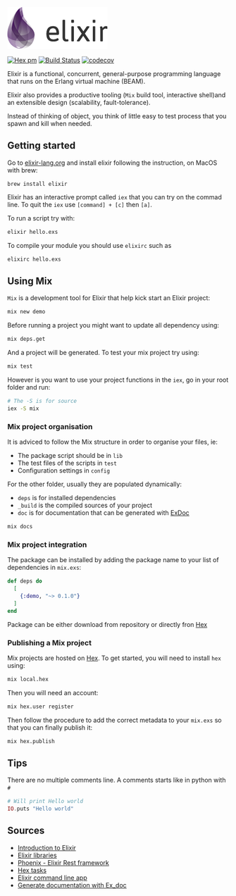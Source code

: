 ![](https://github.com/Sylhare/Elixir/blob/master/resources/elixir.png?raw=true)

[![Hex pm](http://img.shields.io/hexpm/v/hexper.svg?style=flat)](https://hex.pm/packages/hexper)
[![Build Status](https://travis-ci.org/Sylhare/Elixir.svg?branch=master)](https://travis-ci.org/Sylhare/Elixir)
[![codecov](https://codecov.io/gh/Sylhare/Elixir/branch/master/graph/badge.svg)](https://codecov.io/gh/Sylhare/Elixir)

Elixir is a functional, concurrent, general-purpose programming language that runs on the Erlang virtual machine (BEAM).

Elixir also provides a productive tooling (`Mix` build tool, interactive shell)and an extensible design (scalability, fault-tolerance).

Instead of thinking of object, you think of little easy to test process that you spawn and kill when needed.

## Getting started

Go to [elixir-lang.org](https://elixir-lang.org/install.html) and install elixir following the instruction, on MacOS with brew:
```
brew install elixir
```

Elixir has an interactive prompt called `iex` that you can try on the commad line. To quit the `iex` use `[command] + [c]` then `[a]`.

To run a script try with:
```bash
elixir hello.exs
```

To compile your module you should use `elixirc` such as
```bash
elixirc hello.exs
```

## Using Mix

`Mix` is a development tool for Elixir that help kick start an Elixir project:

```bash
mix new demo
```

Before running a project you might want to update all dependency using:

```bash
mix deps.get
```

And a project will be generated. To test your mix project try using:

```bash
mix test
```

However is you want to use your project functions in the `iex`, go in your root folder and run:

```bash
# The -S is for source
iex -S mix
```

### Mix project organisation

It is adviced to follow the Mix structure in order to organise your files, ie:
 
  - The package script should be in `lib`
  - The test files of the scripts in `test`
  - Configuration settings in `config`

For the other folder, usually they are populated dynamically:

  - `deps` is for installed dependencies
  - `_build` is the compiled sources of your project
  - `doc` is for documentation that can be generated with [ExDoc](https://github.com/elixir-lang/ex_doc)
  
```bash
mix docs
```

### Mix project integration

The package can be installed
by adding the package name to your list of dependencies in `mix.exs`:

```elixir
def deps do
  [
    {:demo, "~> 0.1.0"}
  ]
end
```

Package can be either download from repository or directly fron [Hex](hex.pm)

### Publishing a Mix project

Mix projects are hosted on [Hex](https://hex.pm/docs/publish). To get started, you will need to install `hex` using:

```bash
mix local.hex
```

Then you will need an account:

```bash
mix hex.user register
```

Then follow the procedure to add the correct metadata to your `mix.exs` so that you can finally publish it:

```bash
mix hex.publish
```

## Tips

There are no multiple comments line. A comments starts like in python with `#`

```elixir
# Will print Hello world
IO.puts "Hello world"
```

## Sources

- [Introduction to Elixir](https://elixir-lang.org/getting-started/introduction.html)
- [Elixir libraries](https://github.com/h4cc/awesome-elixir)
- [Phoenix - Elixir Rest framework](http://phoenixframework.org/)
- [Hex tasks](https://hex.pm/docs/tasks)
- [Elixir command line app](http://asquera.de/blog/2015-04-10/writing-a-commandline-app-in-elixir/)
- [Generate documentation with Ex_doc](https://brainlid.org/elixir/2016/09/01/phoenix-project-documentation.html)